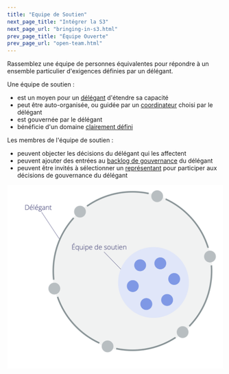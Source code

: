 ```yaml
---
title: "Equipe de Soutien"
next_page_title: "Intégrer la S3"
next_page_url: "bringing-in-s3.html"
prev_page_title: "Équipe Ouverte"
prev_page_url: "open-team.html"
---
```



<div class="card summary"><div class="card-body">Rassemblez une équipe de personnes équivalentes pour répondre à un ensemble particulier d'exigences définies par un délégant.
</div></div>

Une équipe de soutien :

- est un moyen pour un <a href="glossary.html#entry-delegator" class="glossary-tooltip" data-toggle="tooltip" title="Délégant: Un individu ou un groupe déléguant la responsabilité d&#x27;un domaine à autrui.">délégant</a> d'étendre sa capacité
- peut être auto-organisée, ou guidée par un [coordinateur](coordinator.html) choisi par le délégant
- est gouvernée par le délégant
- bénéficie d'un domaine <a href="glossary.html#entry-domain" class="glossary-tooltip" data-toggle="tooltip" title="Domaine: Une zone de responsabilité et d&#x27;autorité bien délimitée au sein d&#x27;une organisation.">clairement défini</a>

Les membres de l'équipe de soutien :

- peuvent objecter les décisions du délégant qui les affectent
- peuvent ajouter des entrées au <a href="glossary.html#entry-governance-backlog" class="glossary-tooltip" data-toggle="tooltip" title="Backlog de Gouvernance: Une liste visible, priorisée de sujets (moteurs et/ou exigences) relatifs à la gouvernance d&#x27;un domaine.">backlog de gouvernance</a> du délégant
- peuvent être invités à sélectionner un [représentant](representative.html) pour participer aux décisions de gouvernance du délégant

![Équipe de Soutien](img/structural-patterns/helping-team.png)